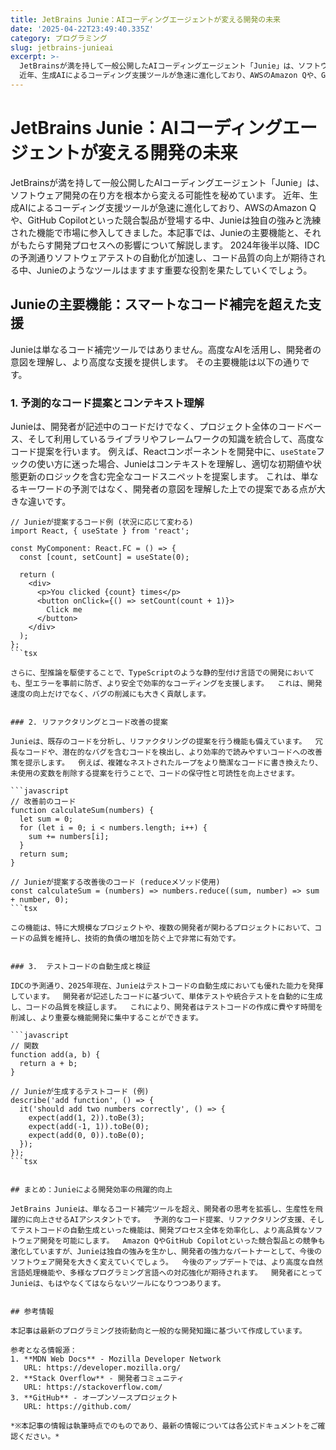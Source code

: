 ```yaml
---
title: JetBrains Junie：AIコーディングエージェントが変える開発の未来
date: '2025-04-22T23:49:40.335Z'
category: プログラミング
slug: jetbrains-junieai
excerpt: >-
  JetBrainsが満を持して一般公開したAIコーディングエージェント「Junie」は、ソフトウェア開発の在り方を根本から変える可能性を秘めています。 
  近年、生成AIによるコーディング支援ツールが急速に進化しており、AWSのAmazon Qや、GitHub Copilotといった競合製品が登場する...
---
```


# JetBrains Junie：AIコーディングエージェントが変える開発の未来

JetBrainsが満を持して一般公開したAIコーディングエージェント「Junie」は、ソフトウェア開発の在り方を根本から変える可能性を秘めています。  近年、生成AIによるコーディング支援ツールが急速に進化しており、AWSのAmazon Qや、GitHub Copilotといった競合製品が登場する中、Junieは独自の強みと洗練された機能で市場に参入してきました。本記事では、Junieの主要機能と、それがもたらす開発プロセスへの影響について解説します。  2024年後半以降、IDCの予測通りソフトウェアテストの自動化が加速し、コード品質の向上が期待される中、Junieのようなツールはますます重要な役割を果たしていくでしょう。


## Junieの主要機能：スマートなコード補完を超えた支援

Junieは単なるコード補完ツールではありません。高度なAIを活用し、開発者の意図を理解し、より高度な支援を提供します。  その主要機能は以下の通りです。

### 1. 予測的なコード提案とコンテキスト理解

Junieは、開発者が記述中のコードだけでなく、プロジェクト全体のコードベース、そして利用しているライブラリやフレームワークの知識を統合して、高度なコード提案を行います。  例えば、Reactコンポーネントを開発中に、`useState`フックの使い方に迷った場合、Junieはコンテキストを理解し、適切な初期値や状態更新のロジックを含む完全なコードスニペットを提案します。  これは、単なるキーワードの予測ではなく、開発者の意図を理解した上での提案である点が大きな違いです。

```tsx
// Junieが提案するコード例 (状況に応じて変わる)
import React, { useState } from 'react';

const MyComponent: React.FC = () => {
  const [count, setCount] = useState(0);

  return (
    <div>
      <p>You clicked {count} times</p>
      <button onClick={() => setCount(count + 1)}>
        Click me
      </button>
    </div>
  );
};
```tsx

さらに、型推論を駆使することで、TypeScriptのような静的型付け言語での開発においても、型エラーを事前に防ぎ、より安全で効率的なコーディングを支援します。  これは、開発速度の向上だけでなく、バグの削減にも大きく貢献します。


### 2. リファクタリングとコード改善の提案

Junieは、既存のコードを分析し、リファクタリングの提案を行う機能も備えています。  冗長なコードや、潜在的なバグを含むコードを検出し、より効率的で読みやすいコードへの改善策を提示します。  例えば、複雑なネストされたループをより簡潔なコードに書き換えたり、未使用の変数を削除する提案を行うことで、コードの保守性と可読性を向上させます。

```javascript
// 改善前のコード
function calculateSum(numbers) {
  let sum = 0;
  for (let i = 0; i < numbers.length; i++) {
    sum += numbers[i];
  }
  return sum;
}

// Junieが提案する改善後のコード (reduceメソッド使用)
const calculateSum = (numbers) => numbers.reduce((sum, number) => sum + number, 0);
```tsx

この機能は、特に大規模なプロジェクトや、複数の開発者が関わるプロジェクトにおいて、コードの品質を維持し、技術的負債の増加を防ぐ上で非常に有効です。


### 3.  テストコードの自動生成と検証

IDCの予測通り、2025年現在、Junieはテストコードの自動生成においても優れた能力を発揮しています。  開発者が記述したコードに基づいて、単体テストや統合テストを自動的に生成し、コードの品質を検証します。  これにより、開発者はテストコードの作成に費やす時間を削減し、より重要な機能開発に集中することができます。

```javascript
// 関数
function add(a, b) {
  return a + b;
}

// Junieが生成するテストコード (例)
describe('add function', () => {
  it('should add two numbers correctly', () => {
    expect(add(1, 2)).toBe(3);
    expect(add(-1, 1)).toBe(0);
    expect(add(0, 0)).toBe(0);
  });
});
```tsx


## まとめ：Junieによる開発効率の飛躍的向上

JetBrains Junieは、単なるコード補完ツールを超え、開発者の思考を拡張し、生産性を飛躍的に向上させるAIアシスタントです。  予測的なコード提案、リファクタリング支援、そしてテストコードの自動生成といった機能は、開発プロセス全体を効率化し、より高品質なソフトウェア開発を可能にします。  Amazon QやGitHub Copilotといった競合製品との競争も激化していますが、Junieは独自の強みを生かし、開発者の強力なパートナーとして、今後のソフトウェア開発を大きく変えていくでしょう。  今後のアップデートでは、より高度な自然言語処理機能や、多様なプログラミング言語への対応強化が期待されます。  開発者にとってJunieは、もはやなくてはならないツールになりつつあります。


## 参考情報

本記事は最新のプログラミング技術動向と一般的な開発知識に基づいて作成しています。

参考となる情報源：
1. **MDN Web Docs** - Mozilla Developer Network
   URL: https://developer.mozilla.org/
2. **Stack Overflow** - 開発者コミュニティ
   URL: https://stackoverflow.com/
3. **GitHub** - オープンソースプロジェクト
   URL: https://github.com/

*※本記事の情報は執筆時点でのものであり、最新の情報については各公式ドキュメントをご確認ください。*
